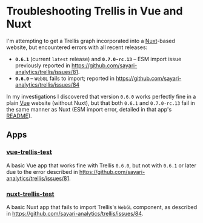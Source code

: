 # Troubleshooting Trellis in Vue and Nuxt

I'm attempting to get a Trellis graph incorporated into a
[Nuxt](https://nuxt.com/)-based website, but encountered errors with all recent
releases:
* **`0.6.1`** (current `latest` release) and **`0.7.0-rc.13`** &ndash; ESM import
  issue previously reported in https://github.com/sayari-analytics/trellis/issues/81.
* **`0.6.0`** &ndash; `WebGL` fails to import; reported in https://github.com/sayari-analytics/trellis/issues/84

In my investigations I discovered that version `0.6.0` works perfectly fine in
a plain [Vue](https://vuejs.org/) website (without Nuxt), but that both `0.6.1`
and `0.7.0-rc.13` fail in the same manner as Nuxt (ESM import error, detailed
in that app's [README](./vue-trellis-test/README.md#newer-versions-of-trellis)).


## Apps

### [vue-trellis-test](./vue-trellis-test/README.md)

A basic Vue app that works fine with Trellis `0.6.0`, but not with `0.6.1` or
later due to the error described in https://github.com/sayari-analytics/trellis/issues/81.


### [nuxt-trellis-test](./nuxt-trellis-test/README.md)

A basic Nuxt app that fails to import Trellis's `WebGL` component, as described
in https://github.com/sayari-analytics/trellis/issues/84.
